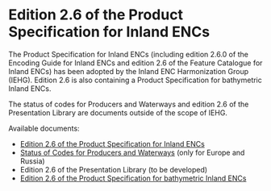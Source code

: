 # Edition 2.6 of the Product Specification for Inland ENCs

The Product Specification for Inland ENCs (including edition 2.6.0 of the Encoding Guide for Inland ENCs and edition 2.6 of the Feature Catalogue for Inland ENCs) has been adopted by the Inland ENC Harmonization Group (IEHG). Edition 2.6 is also containing a Product Specification for bathymetric Inland ENCs.

The status of codes for Producers and Waterways and edition 2.6 of the Presentation Library are documents outside of the scope of IEHG.

Available documents:

* [Edition 2.6 of the Product Specification for Inland ENCs](ienc-product-specification-2.6/)
* [Status of Codes for Producers and Waterways](https://ienc.gitbook.io/ienc-main/status-of-codes-for-producers-and-waterways) (only for Europe and Russia)
* Edition 2.6 of the Presentation Library (to be developed)
* [Edition 2.6 of the Product Specification for bathymetric Inland ENCs](product-specification-for-bathymetric-inland-encs-2.6.md)









